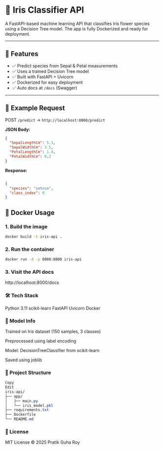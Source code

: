 # 🌸 Iris Classifier API

A FastAPI-based machine learning API that classifies Iris flower species using a Decision Tree model. The app is fully Dockerized and ready for deployment.

---

## 🚀 Features

- ✅ Predict species from Sepal & Petal measurements
- ✅ Uses a trained Decision Tree model
- ✅ Built with FastAPI + Uvicorn
- ✅ Dockerized for easy deployment
- ✅ Auto docs at `/docs` (Swagger)

---

## 🧪 Example Request

POST `/predict` → `http://localhost:8000/predict`

**JSON Body:**
```json
{
  "SepalLengthCm": 5.1,
  "SepalWidthCm": 3.5,
  "PetalLengthCm": 1.4,
  "PetalWidthCm": 0.2
}
```
**Response:**
```json

{
  "species": "setosa",
  "class_index": 0
}
```
## 🐳 Docker Usage

### 1. Build the image
```bash
docker build -t iris-api .
```
### 2. Run the container
```bash
docker run -d -p 8000:8000 iris-api
```
### 3. Visit the API docs
http://localhost:8000/docs

### 🛠 Tech Stack
Python 3.11
scikit-learn
FastAPI
Uvicorn
Docker

### 🧠 Model Info
Trained on Iris dataset (150 samples, 3 classes)

Preprocessed using label encoding

Model: DecisionTreeClassifier from scikit-learn

Saved using joblib

### 📂 Project Structure
```css
Copy
Edit
iris-api/
├── app/
│   ├── main.py
│   └── iris_model.pkl
├── requirements.txt
├── Dockerfile
└── README.md
```
### 📜 License
MIT License © 2025 Pratik Guha Roy

